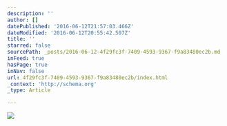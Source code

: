 ```yaml
---
description: ''
author: []
datePublished: '2016-06-12T21:57:03.466Z'
dateModified: '2016-06-12T20:55:42.507Z'
title: ''
starred: false
sourcePath: _posts/2016-06-12-4f29fc3f-7409-4593-9367-f9a83480ec2b.md
inFeed: true
hasPage: true
inNav: false
url: 4f29fc3f-7409-4593-9367-f9a83480ec2b/index.html
_context: 'http://schema.org'
_type: Article

---
```

![](https://the-grid-user-content.s3-us-west-2.amazonaws.com/5fc51f05-7908-4a76-a019-2ab490aa3bd9.jpg)